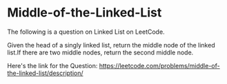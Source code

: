 # Middle-of-the-Linked-List
The following is a question on Linked List on LeetCode.

Given the head of a singly linked list, return the middle node of the linked list.If there are two middle nodes, return the second middle node. 


Here's the link for the Question: https://leetcode.com/problems/middle-of-the-linked-list/description/
